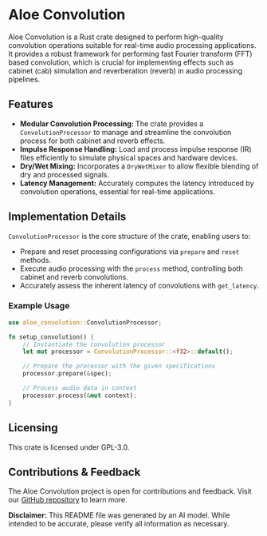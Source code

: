 # Aloe Convolution

Aloe Convolution is a Rust crate designed to perform high-quality convolution operations suitable for real-time audio processing applications. It provides a robust framework for performing fast Fourier transform (FFT) based convolution, which is crucial for implementing effects such as cabinet (cab) simulation and reverberation (reverb) in audio processing pipelines.

## Features

- **Modular Convolution Processing:** The crate provides a `ConvolutionProcessor` to manage and streamline the convolution process for both cabinet and reverb effects.
- **Impulse Response Handling:** Load and process impulse response (IR) files efficiently to simulate physical spaces and hardware devices.
- **Dry/Wet Mixing:** Incorporates a `DryWetMixer` to allow flexible blending of dry and processed signals.
- **Latency Management:** Accurately computes the latency introduced by convolution operations, essential for real-time applications.

## Implementation Details

`ConvolutionProcessor` is the core structure of the crate, enabling users to:
- Prepare and reset processing configurations via `prepare` and `reset` methods.
- Execute audio processing with the `process` method, controlling both cabinet and reverb convolutions.
- Accurately assess the inherent latency of convolutions with `get_latency`.

### Example Usage

```rust
use aloe_convolution::ConvolutionProcessor;

fn setup_convolution() {
    // Instantiate the convolution processor
    let mut processor = ConvolutionProcessor::<f32>::default();

    // Prepare the processor with the given specifications
    processor.prepare(&spec);

    // Process audio data in context
    processor.process(&mut context);
}
```

## Licensing

This crate is licensed under GPL-3.0.

## Contributions & Feedback

The Aloe Convolution project is open for contributions and feedback. Visit our [GitHub repository](https://github.com/klebs6/aloe-rs) to learn more.

**Disclaimer:** This README file was generated by an AI model. While intended to be accurate, please verify all information as necessary.